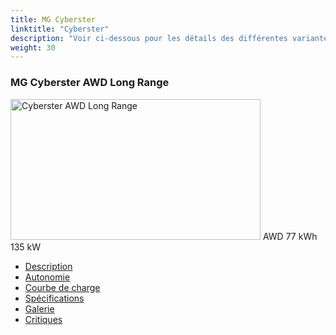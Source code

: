 ```yaml
---
title: MG Cyberster
linktitle: "Cyberster"
description: "Voir ci-dessous pour les détails des différentes variantes de MG Cyberster"
weight: 30
---
```

<!-- markdownlint-disable MD033 -->
<!-- markdownlint-disable MD010 -->
<div class="container p-3 mb-4 bg-body-tertiary rounded border">
<h3>MG Cyberster AWD Long Range</h3>
	<div class="row">
		<div class="col col-12 col-md-6">
			<a href="cyberster_awd_long_range/"><img src="https://media.evkx.net/multimedia/models/mg/cyberster/cyberster_awd_long_range/main_1_xst.jpg" class="img-fluid" width="400px" height="225px" alt="Cyberster AWD Long Range" ></a>
<i class="bi bi-record2-fill"></i> AWD <i class="bi bi-battery-full"></i> 77 kWh <i class="bi bi-ev-station"></i> 135 kW 
		</div>
		<div class="col col-12 col-md-6">
			<ul class="list-group list-group-flush">
				<li class="list-group-item list-group-item-action"><a href="cyberster_awd_long_range/" class="text-decoration-none text-black"><i class="bi-car-front"></i> Description</a></li>
				<li class="list-group-item list-group-item-action"><a href="cyberster_awd_long_range/rangeandconsumption/" class="text-decoration-none text-black" ><i class="bi-file-earmark-bar-graph"></i> Autonomie</a></li>
				<li class="list-group-item list-group-item-action"><a href="cyberster_awd_long_range/chargingcurve/" class="text-decoration-none text-black" ><i class="bi-battery-charging"></i> Courbe de charge</a></li>
				<li class="list-group-item list-group-item-action"><a href="cyberster_awd_long_range/specifications/" class="text-decoration-none text-black" ><i class="bi-layout-text-sidebar-reverse"></i> Spécifications</a></li>
				<li class="list-group-item list-group-item-action"><a href="cyberster_awd_long_range/gallery/" class="text-decoration-none text-black" ><i class="bi-images"></i> Galerie</a></li>
				<li class="list-group-item list-group-item-action"><a href="cyberster_awd_long_range/reviews/" class="text-decoration-none text-black" ><i class="bi-person-video2"></i> Critiques</a></li>
			</ul>
		</div>
	</div>
</div>
